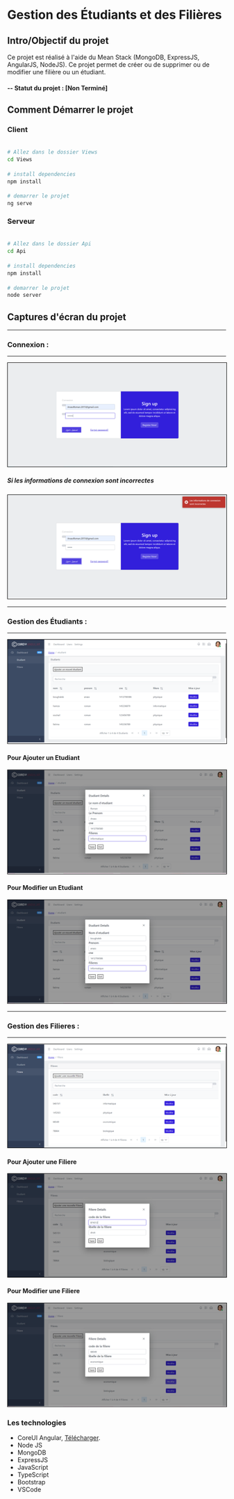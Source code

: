 # Gestion des Étudiants et des Filières

## Intro/Objectif du projet
Ce projet est réalisé à l'aide du Mean Stack (MongoDB, ExpressJS, AngularJS, NodeJS). Ce projet permet de créer ou de supprimer ou de modifier une filière ou un étudiant.

#### -- Statut du projet : [Non Terminé]

## Comment Démarrer le projet

### Client

``` bash

# Allez dans le dossier Views
cd Views

# install dependencies
npm install

# demarrer le projet
ng serve 

```

### Serveur

``` bash

# Allez dans le dossier Api
cd Api

# install dependencies
npm install

# demarrer le projet
node server 

```

## Captures d'écran du projet
---

### Connexion :
---------------
<p align="center">
<img src="Img1.png" style="border: 1px solid black" />

##### Si les informations de connexion sont incorrectes
<img src="Img2.png" style="border: 1px solid black" />
</p>

***

### Gestion des Étudiants :
--------------------
<p align="center">
<img src="Img4.png" style="border: 1px solid black" />

#### Pour Ajouter un Etudiant
<img src="Img5.png" style="border: 1px solid black" />


#### Pour Modifier un Etudiant
<img src="Img6.png" style="border: 1px solid black" />
</p>

***
### Gestion des Filieres :
--------------------
<p align="center">
<img src="Img7.png" style="border: 1px solid black" />

#### Pour Ajouter une Filiere
<img src="Img8.png" style="border: 1px solid black" />

#### Pour Modifier une Filiere
<img src="Img9.png" style="border: 1px solid black" />
</p>


### Les technologies
* CoreUI Angular, [Télécharger](https://coreui.io/product/free-angular-admin-template/).
* Node JS 
* MongoDB
* ExpressJS
* JavaScript 
* TypeScript
* Bootstrap
* VSCode